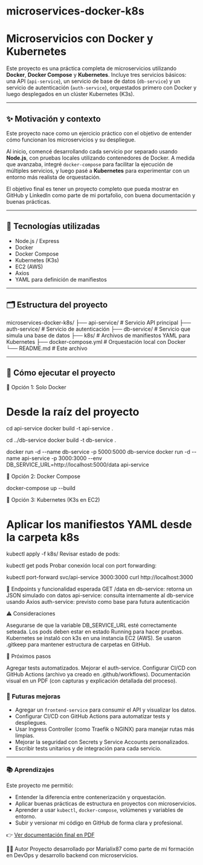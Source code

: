 # microservices-docker-k8s

# Microservicios con Docker y Kubernetes

Este proyecto es una práctica completa de microservicios utilizando **Docker**, **Docker Compose** y **Kubernetes**. Incluye tres servicios básicos: una API (`api-service`), un servicio de base de datos (`db-service`) y un servicio de autenticación (`auth-service`), orquestados primero con Docker y luego desplegados en un clúster Kubernetes (K3s).

---

## ✨ Motivación y contexto

Este proyecto nace como un ejercicio práctico con el objetivo de entender cómo funcionan los microservicios y su despliegue. 

Al inicio, comencé desarrollando cada servicio por separado usando **Node.js**, con pruebas locales utilizando contenedores de Docker. A medida que avanzaba, integré `docker-compose` para facilitar la ejecución de múltiples servicios, y luego pasé a **Kubernetes** para experimentar con un entorno más realista de orquestación.

El objetivo final es tener un proyecto completo que pueda mostrar en GitHub y LinkedIn como parte de mi portafolio, con buena documentación y buenas prácticas.

---

## 🧰 Tecnologías utilizadas

- Node.js / Express
- Docker
- Docker Compose
- Kubernetes (K3s)
- EC2 (AWS)
- Axios
- YAML para definición de manifiestos

---

## 🗂️ Estructura del proyecto

microservices-docker-k8s/
├── api-service/ # Servicio API principal
├── auth-service/ # Servicio de autenticación
├── db-service/ # Servicio que simula una base de datos
├── k8s/ # Archivos de manifiestos YAML para Kubernetes
├── docker-compose.yml # Orquestación local con Docker
└── README.md # Este archivo


---

## 🚀 Cómo ejecutar el proyecto

🔹 Opción 1: Solo Docker

# Desde la raíz del proyecto
cd api-service
docker build -t api-service .

cd ../db-service
docker build -t db-service .

docker run -d --name db-service -p 5000:5000 db-service
docker run -d --name api-service -p 3000:3000 --env DB_SERVICE_URL=http://localhost:5000/data api-service


🔹 Opción 2: Docker Compose

docker-compose up --build

🔹 Opción 3: Kubernetes (K3s en EC2)

# Aplicar los manifiestos YAML desde la carpeta k8s
kubectl apply -f k8s/
Revisar estado de pods:

kubectl get pods
Probar conexión local con port forwarding:

kubectl port-forward svc/api-service 3000:3000
curl http://localhost:3000

🔁 Endpoints y funcionalidad esperada
GET /data en db-service: retorna un JSON simulado con datos
api-service: consulta internamente al db-service usando Axios
auth-service: previsto como base para futura autenticación

⚠️ Consideraciones

Asegurarse de que la variable DB_SERVICE_URL esté correctamente seteada.
Los pods deben estar en estado Running para hacer pruebas.
Kubernetes se instaló con k3s en una instancia EC2 (AWS).
Se usaron .gitkeep para mantener estructura de carpetas en GitHub.

📝 Próximos pasos

Agregar tests automatizados.
Mejorar el auth-service.
Configurar CI/CD con GitHub Actions (archivo ya creado en .github/workflows).
Documentación visual en un PDF (con capturas y explicación detallada del proceso).

### 🚀 Futuras mejoras

- Agregar un `frontend-service` para consumir el API y visualizar los datos.
- Configurar CI/CD con GitHub Actions para automatizar tests y despliegues.
- Usar Ingress Controller (como Traefik o NGINX) para manejar rutas más limpias.
- Mejorar la seguridad con Secrets y Service Accounts personalizados.
- Escribir tests unitarios y de integración para cada servicio.

---

### 📚 Aprendizajes

Este proyecto me permitió:

- Entender la diferencia entre contenerización y orquestación.
- Aplicar buenas prácticas de estructura en proyectos con microservicios.
- Aprender a usar `kubectl`, `docker-compose`, volúmenes y variables de entorno.
- Subir y versionar mi código en GitHub de forma clara y profesional.

👉 [Ver documentación final en PDF](./microservicios-docker-kubernetes.pdf)
  

👩‍💻 Autor
Proyecto desarrollado por Marialix87 como parte de mi formación en DevOps y desarrollo backend con microservicios.
